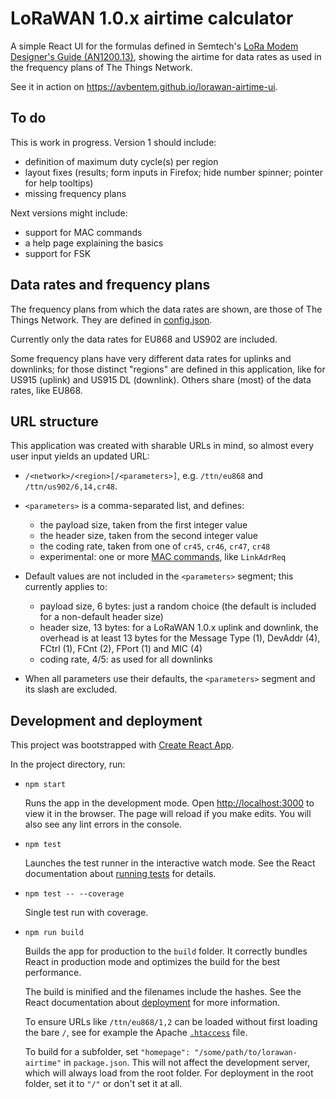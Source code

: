 # LoRaWAN 1.0.x airtime calculator

A simple React UI for the formulas defined in Semtech's [LoRa Modem Designer's Guide
(AN1200.13)](./doc/LoraDesignGuide_STD.pdf), showing the airtime for data rates as used in the
frequency plans of The Things Network.

See it in action on <https://avbentem.github.io/lorawan-airtime-ui>.


## To do

This is work in progress. Version 1 should include:

- definition of maximum duty cycle(s) per region
- layout fixes (results; form inputs in Firefox; hide number spinner; pointer for help tooltips)
- missing frequency plans

Next versions might include:

- support for MAC commands
- a help page explaining the basics
- support for FSK


## Data rates and frequency plans

The frequency plans from which the data rates are shown, are those of The Things Network. They are
defined in [config.json](./public/config.json).

Currently only the data rates for EU868 and US902 are included.

Some frequency plans have very different data rates for uplinks and downlinks; for those distinct
"regions" are defined in this application, like for US915 (uplink) and US915 DL (downlink). Others
share (most) of the data rates, like EU868.


## URL structure

This application was created with sharable URLs in mind, so almost every user input yields an updated URL:

- `/<network>/<region>[/<parameters>]`, e.g. `/ttn/eu868` and `/ttn/us902/6,14,cr48`.

- `<parameters>` is a comma-separated list, and defines:

  - the payload size, taken from the first integer value
  - the header size, taken from the second integer value
  - the coding rate, taken from one of `cr45`, `cr46`, `cr47`, `cr48`
  - experimental: one or more [MAC commands](./src/lora/MacCommands.ts), like `LinkAdrReq`

- Default values are not included in the `<parameters>` segment; this currently applies to:
 
   - payload size, 6 bytes: just a random choice (the default is included for a non-default header size)
   - header size, 13 bytes: for a LoRaWAN 1.0.x uplink and downlink, the overhead is at least 13 bytes
     for the Message Type (1), DevAddr (4), FCtrl (1), FCnt (2), FPort (1) and MIC (4)
   - coding rate, 4/5: as used for all downlinks

- When all parameters use their defaults, the `<parameters>` segment and its slash are excluded.


## Development and deployment

This project was bootstrapped with [Create React App](https://github.com/facebook/create-react-app).

In the project directory, run:

- `npm start`

  Runs the app in the development mode. Open [http://localhost:3000](http://localhost:3000) to view
  it in the browser. The page will reload if you make edits. You will also see any lint errors in
  the console.

- `npm test`

  Launches the test runner in the interactive watch mode. See the React documentation about
  [running tests](https://facebook.github.io/create-react-app/docs/running-tests) for details.

- `npm test -- --coverage`

  Single test run with coverage.

- `npm run build`

  Builds the app for production to the `build` folder. It correctly bundles React in production
  mode and optimizes the build for the best performance.

  The build is minified and the filenames include the hashes. See the React documentation about
  [deployment](https://facebook.github.io/create-react-app/docs/deployment) for more information.
  
  To ensure URLs like `/ttn/eu868/1,2` can be loaded without first loading the bare `/`, see for
  example the Apache [`.htaccess`](./public/.htaccess) file.
  
  To build for a subfolder, set `"homepage": "/some/path/to/lorawan-airtime"` in `package.json`.
  This will not affect the development server, which will always load from the root folder. For
  deployment in the root folder, set it to `"/"` or don't set it at all.
